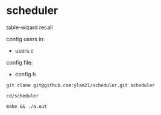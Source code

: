 # scheduler
table-wizard recall

config users in:
 - users.c

config file:
 - config.h

```
git clone git@github.com:ylam21/scheduler.git scheduler
```
```
cd/scheduler
```
```
make && ./a.out
```
